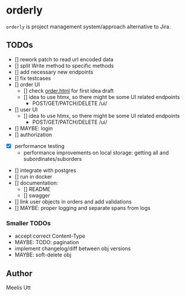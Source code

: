 # orderly

`orderly` is project management system/approach alternative to Jira.

## TODOs

- [] rework patch to read url encoded data
- [] split Write method to specific methods
- [] add necessary new endpoints
- [] fix testcases
- [] order UI
    - [] check [order.html](./order.html) for first idea draft
    - [] idea to use htmx, so there might be some UI related endpoints
        - POST/GET/PATCH/DELETE /ui/<endpoint>
- [] user UI
    - [] idea to use htmx, so there might be some UI related endpoints
        - POST/GET/PATCH/DELETE /ui/<endpoint>
- [] MAYBE: login
- [] authorization
- [x] performance testing
    - performance improvements on local storage: getting all and subordinates/suborders
- [] integrate with postgres
- [] run in docker
- [] documentation:
    - [] README
    - [] swagger
- [] link user objects in orders and add validations
- [] MAYBE: proper logging and separate spans from logs 

### Smaller TODOs

* accept correct Content-Type
* MAYBE: TODO: pagination
* implement changelog/diff between obj versions
* MAYBE: soft-delete obj

## Author

Meelis Utt